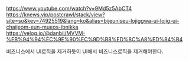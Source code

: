 https://www.youtube.com/watch?v=9Md5z5AbCT4   
https://knews.vip/postcrawl/stack/view?site=so&key=74925519&lang=ko&alias=bijeuniseu-lojiggwa-ui-lojig-ui-chaijeom-eun-mueos-ibnikka    
https://velog.io/@danbii/MVVM-%EB%94%94%EC%9E%90%EC%9D%B8%ED%8C%A8%ED%84%B4   
   
비즈니스에서 UI로직을 제거하듯이 
UI에서 비즈니스로직을 제거해야한다.   
